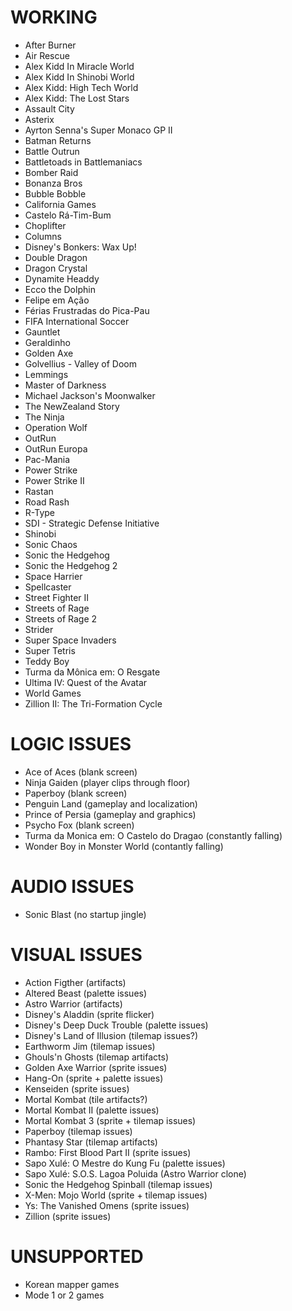 # WORKING
* After Burner
* Air Rescue
* Alex Kidd In Miracle World
* Alex Kidd In Shinobi World
* Alex Kidd: High Tech World
* Alex Kidd: The Lost Stars
* Assault City
* Asterix
* Ayrton Senna's Super Monaco GP II
* Batman Returns
* Battle Outrun
* Battletoads in Battlemaniacs
* Bomber Raid
* Bonanza Bros
* Bubble Bobble
* California Games
* Castelo Rá-Tim-Bum
* Choplifter
* Columns
* Disney's Bonkers: Wax Up!
* Double Dragon
* Dragon Crystal
* Dynamite Headdy
* Ecco the Dolphin
* Felipe em Ação 
* Férias Frustradas do Pica-Pau
* FIFA International Soccer
* Gauntlet
* Geraldinho
* Golden Axe
* Golvellius - Valley of Doom
* Lemmings
* Master of Darkness
* Michael Jackson's Moonwalker
* The NewZealand Story
* The Ninja
* Operation Wolf
* OutRun
* OutRun Europa
* Pac-Mania
* Power Strike
* Power Strike II
* Rastan
* Road Rash
* R-Type
* SDI - Strategic Defense Initiative
* Shinobi
* Sonic Chaos
* Sonic the Hedgehog
* Sonic the Hedgehog 2
* Space Harrier
* Spellcaster
* Street Fighter II
* Streets of Rage
* Streets of Rage 2
* Strider
* Super Space Invaders
* Super Tetris
* Teddy Boy
* Turma da Mônica em: O Resgate
* Ultima IV: Quest of the Avatar
* World Games
* Zillion II: The Tri-Formation Cycle

# LOGIC ISSUES
* Ace of Aces (blank screen)
* Ninja Gaiden (player clips through floor)
* Paperboy (blank screen)
* Penguin Land (gameplay and localization)
* Prince of Persia (gameplay and graphics)
* Psycho Fox (blank screen)
* Turma da Monica em: O Castelo do Dragao (constantly falling)
* Wonder Boy in Monster World (contantly falling)

# AUDIO ISSUES
* Sonic Blast (no startup jingle)

# VISUAL ISSUES
* Action Figther (artifacts)
* Altered Beast (palette issues)
* Astro Warrior (artifacts)
* Disney's Aladdin (sprite flicker)
* Disney's Deep Duck Trouble (palette issues)
* Disney's Land of Illusion (tilemap issues?)
* Earthworm Jim (tilemap issues)
* Ghouls'n Ghosts (tilemap artifacts)
* Golden Axe Warrior (sprite issues)
* Hang-On (sprite + palette issues)
* Kenseiden (sprite issues)
* Mortal Kombat (tile artifacts?)
* Mortal Kombat II (palette issues)
* Mortal Kombat 3 (sprite + tilemap issues)
* Paperboy (tilemap issues)
* Phantasy Star (tilemap artifacts)
* Rambo: First Blood Part II (sprite issues)
* Sapo Xulé: O Mestre do Kung Fu (palette issues)
* Sapo Xulé: S.O.S. Lagoa Poluida (Astro Warrior clone)
* Sonic the Hedgehog Spinball (tilemap issues)
* X-Men: Mojo World (sprite + tilemap issues)
* Ys: The Vanished Omens (sprite issues)
* Zillion (sprite issues)


# UNSUPPORTED
* Korean mapper games
* Mode 1 or 2 games